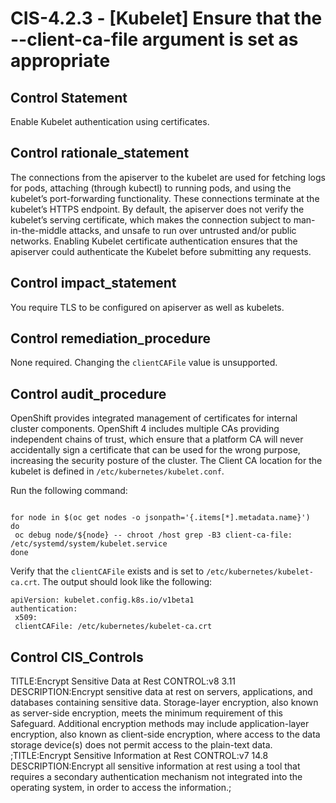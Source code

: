 # CIS-4.2.3 - \[Kubelet\] Ensure that the --client-ca-file argument is set as appropriate

## Control Statement

Enable Kubelet authentication using certificates.

## Control rationale_statement

The connections from the apiserver to the kubelet are used for fetching logs for pods, attaching (through kubectl) to running pods, and using the kubelet’s port-forwarding functionality. These connections terminate at the kubelet’s HTTPS endpoint. By default, the apiserver does not verify the kubelet’s serving certificate, which makes the connection subject to man-in-the-middle attacks, and unsafe to run over untrusted and/or public networks. Enabling Kubelet certificate authentication ensures that the apiserver could authenticate the Kubelet before submitting any requests.

## Control impact_statement

You require TLS to be configured on apiserver as well as kubelets.

## Control remediation_procedure

None required. Changing the `clientCAFile` value is unsupported.

## Control audit_procedure

OpenShift provides integrated management of certificates for internal cluster components. OpenShift 4 includes multiple CAs providing independent chains of trust, which ensure that a platform CA will never accidentally sign a certificate that can be used for the wrong purpose, increasing the security posture of the cluster. The Client CA location for the kubelet is defined in `/etc/kubernetes/kubelet.conf`. 

Run the following command:

```

for node in $(oc get nodes -o jsonpath='{.items[*].metadata.name}')
do
 oc debug node/${node} -- chroot /host grep -B3 client-ca-file: /etc/systemd/system/kubelet.service
done
```

Verify that the `clientCAFile` exists and is set to `/etc/kubernetes/kubelet-ca.crt`. The output should look like the following:

```
apiVersion: kubelet.config.k8s.io/v1beta1
authentication:
 x509:
 clientCAFile: /etc/kubernetes/kubelet-ca.crt
```

## Control CIS_Controls

TITLE:Encrypt Sensitive Data at Rest CONTROL:v8 3.11 DESCRIPTION:Encrypt sensitive data at rest on servers, applications, and databases containing sensitive data. Storage-layer encryption, also known as server-side encryption, meets the minimum requirement of this Safeguard. Additional encryption methods may include application-layer encryption, also known as client-side encryption, where access to the data storage device(s) does not permit access to the plain-text data. ;TITLE:Encrypt Sensitive Information at Rest CONTROL:v7 14.8 DESCRIPTION:Encrypt all sensitive information at rest using a tool that requires a secondary authentication mechanism not integrated into the operating system, in order to access the information.;
